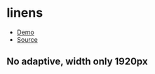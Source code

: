 # linens
- [Demo](https://lordasmodey.github.io/linens/)
- [Source](https://www.figma.com/file/PxipqdssqyJI9v88sET2Ya/Royal-Therapy?node-id=44%3A2)
## No adaptive, width only 1920px